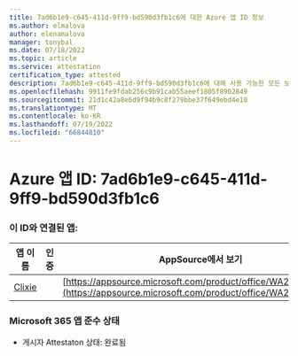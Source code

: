 ```yaml
---
title: 7ad6b1e9-c645-411d-9ff9-bd590d3fb1c6에 대한 Azure 앱 ID 정보
ms.author: elmalova
author: elenamalova
manager: tonybal
ms.date: 07/18/2022
ms.topic: article
ms.service: attestation
certification_type: attested
description: 7ad6b1e9-c645-411d-9ff9-bd590d3fb1c6에 대해 사용 가능한 모든 보안 및 규정 준수 정보입니다.
ms.openlocfilehash: 9911fe9fdab256c9b91cab55aeef1805f8902849
ms.sourcegitcommit: 21d1c42a8e6d9f94b9c8f279bbe37f649ebd4e10
ms.translationtype: MT
ms.contentlocale: ko-KR
ms.lasthandoff: 07/19/2022
ms.locfileid: "66844810"
---
```

# <a name="azure-app-id-7ad6b1e9-c645-411d-9ff9-bd590d3fb1c6"></a>Azure 앱 ID: 7ad6b1e9-c645-411d-9ff9-bd590d3fb1c6


### <a name="apps-associated-with-this-id"></a>이 ID와 연결된 앱:
| **앱 이름** | **인증** | **AppSource에서 보기** |
|--------------|---------------|-----------------------|
| [Clixie](../forward/WA200003880.md) |  | [https://appsource.microsoft.com/product/office/WA200003880](https://appsource.microsoft.com/product/office/WA200003880) |

### <a name="microsoft-365-app-compliance-status"></a>Microsoft 365 앱 준수 상태
- 게시자 Attestaton 상태: 완료됨
